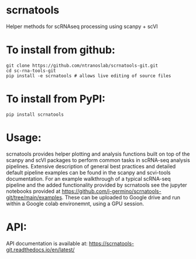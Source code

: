 
# scrnatools

Helper methods for scRNAseq processing using scanpy + scVI

# To install from github:
```
git clone https://github.com/ntranoslab/scrnatools-git.git
cd sc-rna-tools-git
pip install -e scrnatools # allows live editing of source files
```

# To install from PyPI:
```
pip install scrnatools
```

# Usage:

scrnatools provides helper plotting and analysis functions built on top of the scanpy and scVI packages to perform common tasks in scRNA-seq analysis pipelines. Extensive description of general best practices and detailed default pipeline examples can be found in the scanpy and scvi-tools documentation. For an example walkthrough of a typical scRNA-seq pipeline and the added functionality provided by scrnatools see the jupyter notebooks provided at https://github.com/j-germino/scrnatools-git/tree/main/examples. These can be uploaded to Google drive and run within a Google colab environemnt, using a GPU session.

# API:

API documentation is available at: https://scrnatools-git.readthedocs.io/en/latest/
